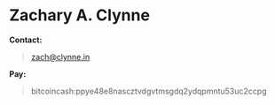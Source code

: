 # Zachary A. Clynne

**Contact:**  

>zach@clynne.in  

**Pay:**  
>bitcoincash:ppye48e8nascztvdgvtmsgdq2ydqpmntu53uc2ccpg   
